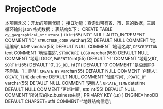 # ProjectCode
本项目含义：开发的项目代码；
接口功能：查询出带有省、市、区的数据，三层循环输出 json 格式数据；
表结构如下：
CREATE TABLE `cy_geographical_structure` (
  `ID` int(55) NOT NULL AUTO_INCREMENT COMMENT 'ID',
  `STRUCTURE_CODE` varchar(55) DEFAULT NULL COMMENT '地理编号',
  `NAME` varchar(55) DEFAULT NULL COMMENT '地理名称',
  `DESCRIPTION` text COMMENT '地理描述',
  `STRUCTURE_LOGO` varchar(555) DEFAULT NULL COMMENT '地理LOGO',
  `PARENTID` int(55) DEFAULT '-1' COMMENT '地理父ID',
  `SORT` int(55) DEFAULT '0',
  `IS_DEL` int(11) DEFAULT '0' COMMENT '是否删除0:不删除，1：删除',
  `CREATE_BY` varchar(55) DEFAULT NULL COMMENT '创建人',
  `CREATE_TIME` datetime DEFAULT NULL COMMENT '创建时间',
  `UPDATE_BY` varchar(55) DEFAULT NULL COMMENT '更新人',
  `UPDATE_TIME` datetime DEFAULT NULL COMMENT '更新时间',
  `BID` int(55) DEFAULT NULL COMMENT '所对应的kz_business主键',
  PRIMARY KEY (`ID`)
) ENGINE=InnoDB DEFAULT CHARSET=utf8 COMMENT='地理结构信息';


